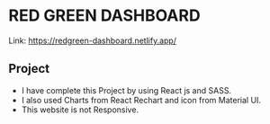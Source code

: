 
# RED GREEN DASHBOARD
Link:  https://redgreen-dashboard.netlify.app/





## Project

- I have complete this Project by using React js and SASS.
- I also used Charts from React Rechart and icon from Material UI.
- This website is not Responsive.
